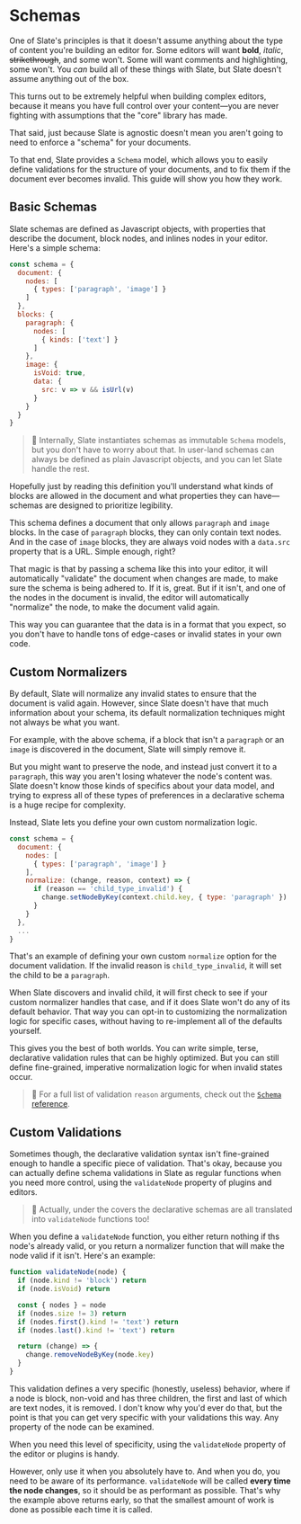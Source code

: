 
# Schemas

One of Slate's principles is that it doesn't assume anything about the type of content you're building an editor for. Some editors will want **bold**, _italic_, ~~strikethrough~~, and some won't. Some will want comments and highlighting, some won't. You _can_ build all of these things with Slate, but Slate doesn't assume anything out of the box.

This turns out to be extremely helpful when building complex editors, because it means you have full control over your content—you are never fighting with assumptions that the "core" library has made.

That said, just because Slate is agnostic doesn't mean you aren't going to need to enforce a "schema" for your documents.

To that end, Slate provides a `Schema` model, which allows you to easily define validations for the structure of your documents, and to fix them if the document ever becomes invalid. This guide will show you how they work.


## Basic Schemas

Slate schemas are defined as Javascript objects, with properties that describe the document, block nodes, and inlines nodes in your editor. Here's a simple schema:

```js
const schema = {
  document: {
    nodes: [
      { types: ['paragraph', 'image'] }
    ]
  },
  blocks: {
    paragraph: {
      nodes: [
        { kinds: ['text'] }
      ]
    },
    image: {
      isVoid: true,
      data: {
        src: v => v && isUrl(v)
      }
    }
  }
}
```

> 🤖 Internally, Slate instantiates schemas as immutable `Schema` models, but you don't have to worry about that. In user-land schemas can always be defined as plain Javascript objects, and you can let Slate handle the rest.

Hopefully just by reading this definition you'll understand what kinds of blocks are allowed in the document and what properties they can have—schemas are designed to prioritize legibility. 

This schema defines a document that only allows `paragraph` and `image` blocks. In the case of `paragraph` blocks, they can only contain text nodes. And in the case of `image` blocks, they are always void nodes with a `data.src` property that is a URL. Simple enough, right?

That magic is that by passing a schema like this into your editor, it will automatically "validate" the document when changes are made, to make sure the schema is being adhered to. If it is, great. But if it isn't, and one of the nodes in the document is invalid, the editor will automatically "normalize" the node, to make the document valid again.

This way you can guarantee that the data is in a format that you expect, so you don't have to handle tons of edge-cases or invalid states in your own code.


## Custom Normalizers

By default, Slate will normalize any invalid states to ensure that the document is valid again. However, since Slate doesn't have that much information about your schema, its default normalization techniques might not always be what you want.

For example, with the above schema, if a block that isn't a `paragraph` or an `image` is discovered in the document, Slate will simply remove it.

But you might want to preserve the node, and instead just convert it to a `paragraph`, this way you aren't losing whatever the node's content was. Slate doesn't know those kinds of specifics about your data model, and trying to express all of these types of preferences in a declarative schema is a huge recipe for complexity.

Instead, Slate lets you define your own custom normalization logic.

```js
const schema = {
  document: {
    nodes: [
      { types: ['paragraph', 'image'] }
    ],
    normalize: (change, reason, context) => {
      if (reason == 'child_type_invalid') {
        change.setNodeByKey(context.child.key, { type: 'paragraph' })
      }
    }
  },
  ...
}
```

That's an example of defining your own custom `normalize` option for the document validation. If the invalid reason is `child_type_invalid`, it will set the child to be a `paragraph`.

When Slate discovers and invalid child, it will first check to see if your custom normalizer handles that case, and if it does Slate won't do any of its default behavior. That way you can opt-in to customizing the normalization logic for specific cases, without having to re-implement all of the defaults yourself.

This gives you the best of both worlds. You can write simple, terse, declarative validation rules that can be highly optimized. But you can still define fine-grained, imperative normalization logic for when invalid states occur.

> 🤖 For a full list of validation `reason` arguments, check out the [`Schema` reference](../reference/slate/schema.md).


## Custom Validations

Sometimes though, the declarative validation syntax isn't fine-grained enough to handle a specific piece of validation. That's okay, because you can actually define schema validations in Slate as regular functions when you need more control, using the `validateNode` property of plugins and editors.

> 🤖 Actually, under the covers the declarative schemas are all translated into `validateNode` functions too!

When you define a `validateNode` function, you either return nothing if ths node's already valid, or you return a normalizer function that will make the node valid if it isn't. Here's an example:

```js
function validateNode(node) {
  if (node.kind != 'block') return
  if (node.isVoid) return

  const { nodes } = node
  if (nodes.size != 3) return
  if (nodes.first().kind != 'text') return
  if (nodes.last().kind != 'text') return

  return (change) => {
    change.removeNodeByKey(node.key)
  }
}
```

This validation defines a very specific (honestly, useless) behavior, where if a node is block, non-void and has three children, the first and last of which are text nodes, it is removed. I don't know why you'd ever do that, but the point is that you can get very specific with your validations this way. Any property of the node can be examined.

When you need this level of specificity, using the `validateNode` property of the editor or plugins is handy.

However, only use it when you absolutely have to. And when you do, you need to be aware of its performance. `validateNode` will be called **every time the node changes**, so it should be as performant as possible. That's why the example above returns early, so that the smallest amount of work is done as possible each time it is called.
